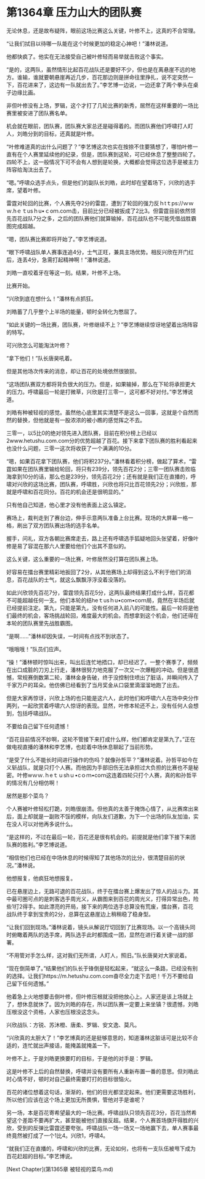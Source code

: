 # 第1364章 压力山大的团队赛

无论休息，还是故布疑阵，眼前这场比赛这么关键，叶修不上，这真的不合常理。

“让我们拭目以待哪一队能在这个时候更加的稳定心神吧！”潘林说道。

他都快疯了。他实在无法接受自己被叶修轻而易举就击败这个事实。

“是的，这两队，虽然情形比起百花战队还是要好不少，但也是在离悬崖不远的地方。谁输，谁就要朝悬崖再近几步，百花那边则是拼命往里挣扎，说不定突然一下，百花进来了，这边有一队就出去了。”李艺博一边说，一边还拿了两个拳头在桌子边缘比画。

非但叶修没有上场，罗辑，这个才打了几轮比赛的新秀，居然在这样重要的一场比赛里被安进了团队赛名单。

机会就在眼前，团队赛，团队赛大家总还是碰得着的。而团队赛他们呼啸打人盯人，刘皓分到的目标，还真就是叶修。

“叶修难道真的出什么问题了？”李艺博这次也实在按捺不住要猜想了，哪怕叶修一直有在个人赛里延续他的纪录，但是，团队赛到这轮，可已经休息了整整四轮了。四轮不上，这一般情况下可不会有人想到是轮换，大概都会觉得这位选手是被主力阵容给淘汰出去了。

“嗯。”呼啸众选手点头，但是他们的副队长刘皓，此时却在望着场下，兴欣的选手席，望着叶修。

雷霆对轮回的比赛，个人赛先夺2分的雷霆，遭到了轮回的强力反ｈtｔps://ｗｗｗ.hｅｔusｈu•ｃoｍ.coｍ击，目前比分已经被扳成了2比3。但雷霆目前依然领先百花战队7分之多，之后的团队赛他们就算输掉，百花战队也不可能凭借战胜霸图完成超越。

“嗯，团队赛比赛即将开始了。”李艺博说道。

“眼下呼啸战队单人赛事连追4分，士气正旺，兼具主场优势。相反兴欣在开门红后，连丢4分，急需打起精神啊！”潘林说道。

刘皓一直咬着牙在等这一刻。结果，叶修不上场。

比赛开始。

“兴欣到底在想什么！”潘林有点抓狂。

刘皓蓄了几乎整个上半场的能量，顿时全转化为憋屈了。

“如此关键的一场比赛，团队赛，叶修继续不上？”李艺博继续惊讶地望着出场阵容的特写。

可兴欣怎么可能淘汰叶修？

“拿下他们！”队长唐昊吼着。

但是其他场次传来的消息，却让百花的处境依然很狼狈。

“这场团队赛双方都将背负很大的压力。但是，如果输掉，那么在下轮将承担更大的压力。呼啸最后一轮是打微草，兴欣是打三零一，这可都不好对付。”李艺博说道。

刘皓有种被轻视的感觉。虽然他心底里其实清楚不是这么一回事，这就是个自然而然的替换，但他就是有一股浓浓的被小瞧的感觉挥之不去。

三零一，以5比0的绝对领先进入团队赛，目前在积分榜上已经以2www.hetushu.com.com分的优势超越了百花。接下来拿下团队赛的胜利看起来也没什么问题，三零一这次将收获了一个满满的10分。

“嗯，如果百花拿下团队赛，他们将积237分。”潘林看着积分榜，做起了算术，“雷霆如果在团队赛里输给轮回，将只有239分，领先百花2分；三零一团队赛击败临海拿到10分的话，那么也是239分，领先百花2分；还有就是我们正在直播的，呼啸对兴欣的这场比赛，团队赛，呼啸胜，兴欣也将只比百花领先2分；兴欣胜，那就是呼啸和百花同分。百花的机会还是很明显的。”

只有他自己知道，他心里才没有他表面上这么镇定。

赛场上，裁判走到了赛台边，伸手示意两队准备上台比赛。现场的大屏幕一格一格，刷出了双方团队赛出场的选手名单。

握手，问礼，双方各朝比赛席走去，路上还有呼啸选手狐疑地回头张望着，好像叶修是易了容混在那六人里要给他们个出其不意似的。

这么关键，这么重要的一场比赛，叶修居然没打算在团队赛上场。

好容易在擂台赛里精彩地扳回了2分，从其他赛场上却得到这么不利于他们的消息，百花战队的士气，就这么飘飘浮浮没着没落的。

如此兴欣领先百花7分，雷霆领先百花5分，这两队最终结果打成什么样，百花都不可能超越任何一支。他们本轮的结heｔusｈu•com•coｍ局，竟然在半场后就已经提前注定。第九，只能是第九，没有任何进入前八的可能性。最后一轮将是他们最终的机会，客场挑战轮回，难度最大的机会。而想拿到这个机会，他们还得在本轮的团队赛里先战胜霸图。

“是啊……”潘林却因失误，一时间有点找不到状态了。

“哦哦哦！”队员们应声。

“操！”潘林顿时惊叫出来，叫出后连忙地捂口，却已经迟了。一整个赛季了，频频在出口成脏的刀刃上行走，潘林很努力地克服了一次又一次爆粗的冲动。但是很遗憾，常规赛倒数第二轮，潘林金身告破，终于没控制住喷出了脏话，并瞬间传入了千家万户的耳朵。他仿佛已经看到了当月奖金从口袋里滴溜溜地跑了出去。

但是大家再惊讶，兴欣上场的也只能是这六人，此时他们和呼啸六人在场中央分作两列，一起欣赏着呼啸六人惊讶的表现。显然，叶修本轮还不上，没有任何人会想到，包括呼啸战队。

不要给自己留下任何遗憾！

“百花目前情况不妙啊，这轮不管接下来打成什么样，他们都肯定是第九了。”正在做电视直播的潘林和李艺博，也趁着中场休息聊起了当前形势。

“是受了什么不能长时间进行操作的伤吗？就像孙哲平？”潘林说着。孙哲平如今在义斩战队，就是只打个人赛。而他因为手部旧伤无法承担过大负担的比赛也不是秘密。叶修wｗｗ.ｈeｔｕshｕ•cｏｍ•coｍ这连着四轮只打个人赛，真的和孙哲平的情况有几分相仿啊！

居然是那个菜鸟？

个人赛被叶修轻松打跪，刘皓很崩溃。但他真的太善于掩饰心情了，从比赛席出来后，面上却就是一副败不馁的模样，向队友们道歉，为下一个出场的队友加油，实在没人可以对他再多说什么。

“是这样的，不过在最后一轮，百花还是很有机会的。前提就是他们拿下接下来团队赛的胜利。”李艺博说道。

“相信他们也已经在中场休息的时候得知了其他场次的比分，很清楚目前的状况。”潘林说。

他想报复，他疯狂地想报复。

已在悬崖边上，无路可退的百花战队，终于在擂台赛上爆发出了惊人的战斗力。其中最可圈可点的是刺客选手周光义，从霸图来到百花的周光义，打得异常出色，险些1打2得手。如此漂亮的开局，接下来的两位选手总算没有荒废，擂台赛，百花战队终于拿到宝贵的2分，总算在这悬崖边上稍稍稳了稳身型。

“让我们回到现场。”潘林说着，镜头从解说厅切回到了比赛现场。以一个高镜头同时俯瞰着两队的选手席，两队选手此时都围成一团，显然在进行着关键一战的部署。

“不用管对手怎么样，这对我们无所谓，人盯人，照旧。”队长唐昊对大家说着。

“现在倒简单了。”结果他们的队长于锋倒是轻松起来，“就这么一条路，已经没有别的选择。让我们https://m.hetushu.com.com奋尽全力走下去吧！千万不要给自己留下任何遗憾。”

他着急上火地想要击倒叶修，但叶修压根就没把他放心上。人家还是该上场就上了，想休息就休了。因为刘皓的存在，所以团队赛一定要上来坐镇？很遗憾，刘皓压根没这个资格，人家也压根没这念头。

兴欣战队：方锐、苏沐橙、唐柔、罗辑、安文逸、莫凡。

“兴欣真的太胆大了！”李艺博真的还是挺够意思的，知道潘林这脏话可是比较不合适的，连忙就出声接话，能掩盖就掩盖一下。

叶修不上，于是刘皓更换要盯的目标，于是他的对手是：罗辑。

这是叶修不上后的自然替换，呼啸并没有要所有人重新布置一番的意思。但刘皓此时心情不好，顿时对自己最终需要盯打的目标很恼火。

百花的诸位想着这句话，渐渐的，他们的目光都坚定起来。他们更需要这场胜利，所以他们应该在这个场上更加无所畏惧，管他对手是谁呢？

另一场，本是百花寄希望最大的一场比赛。呼啸战队只领先百花3分，百花当然希望这个差距不要再扩大，甚至能被他们直接反超。结果，个人赛首场旗开得胜的兴欣，受到的反弹比雷霆还要夸张。呼啸战队一场一场又一场地赢下去，单人赛事最终竟然被打成了一个1比4。兴欣1，呼啸4。

“就我们正在直播的，呼啸和兴欣的比赛，无论如何，也将有一支队伍被甩下成为百花赶超的目标。”李艺博说。



[Next Chapter](第1365章 被轻视的菜鸟.md)